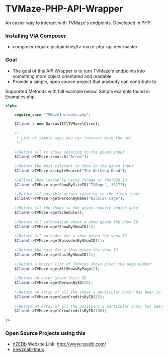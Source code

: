 # TVMaze-PHP-API-Wrapper

An easier way to interact with TVMaze's endpoints. Developed in PHP.

### Installing VIA Composer
* composer require joshpinkney/tv-maze-php-api dev-master

### Goal
 * The goal of this API Wrapper is to turn TVMaze's endpoints into something more object orientated and readable
 * Provide a simple, open source project that anybody can contribute to

Supported Methods with full example below. Simple example found in Examples.php.

```php
<?php

    require_once "TVMazeIncludes.php";

    $Client = new DariusIII\TVMaze\Client;
    
    /*
     * List of simple ways you can interact with the api
     */
     
    //Return all tv shows relating to the given input
    $Client->TVMaze->search("Arrow");
    
    //Return the most relevant tv show to the given input
    $Client->TVMaze->singleSearch("The Walking Dead");
    
    //Allows show lookup by using TVRage or TheTVDB ID
    $Client->TVMaze->getShowBySiteID("TVRage", 33272);

    //Return all possible actors relating to the given input
    $Client->TVMaze->getPersonByName("Nicolas Cage");
    
    //Return all the shows in the given country and/or date
    $Client->TVMaze->getSchedule();
    
    //Return all information about a show given the show ID
    $Client->TVMaze->getShowByShowID(1);
    
    //Return all episodes for a show given the show ID
    $Client->TVMaze->getEpisodesByShowID(1);
    
    //Return the cast for a show given the show ID
    $Client->TVMaze->getCastByShowID(1);
    
    //Return a master list of TVMazes shows given the page number
    $Client->TVMaze->getAllShowsByPage(2);
    
    //Return an actor given their ID
    $Client->TVMaze->getPersonByID(50);
    
    //Return an array of all the shows a particular actor has been in
    $Client->TVMaze->getCastCreditsByID(25);
    
    //Return an array of all the positions a particular actor has been in
    $Client->TVMaze->getCrewCreditsByID(100);
    
?>
```

### Open Source Projects using this

 * [nZEDb](https://github.com/nZEDb/nZEDb) Website Link: http://www.nzedb.com/
 * [newznab-tmux](https://github.com/DariusIII/newznab-tmux)
